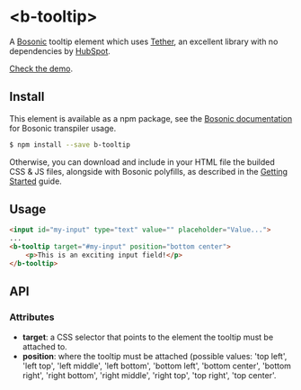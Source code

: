 # &lt;b-tooltip&gt;

A [Bosonic](http://bosonic.github.io) tooltip element which uses [Tether](http://github.hubspot.com/tether/), an excellent library with no dependencies by [HubSpot](https://github.com/HubSpot).

[Check the demo](http://bosonic.github.io/demos.html).

## Install

This element is available as a npm package, see the [Bosonic documentation](http://bosonic.github.io/documentation.html) for Bosonic transpiler usage.

```sh
$ npm install --save b-tooltip
```

Otherwise, you can download and include in your HTML file the builded CSS & JS files, alongside with Bosonic polyfills, as described in the [Getting Started](http://bosonic.github.io/getting-started.html) guide.

## Usage

```html
<input id="my-input" type="text" value="" placeholder="Value...">
...
<b-tooltip target="#my-input" position="bottom center">
    <p>This is an exciting input field!</p>
</b-tooltip>
```

## API

### Attributes
- __target__: a CSS selector that points to the element the tooltip must be attached to.
- __position__: where the tooltip must be attached (possible values: 'top left', 'left top', 'left middle', 'left bottom', 'bottom left', 'bottom center', 'bottom right', 'right bottom', 'right middle', 'right top', 'top right', 'top center'.

